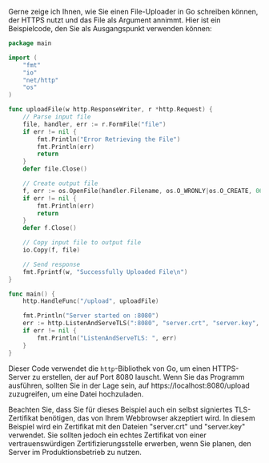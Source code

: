 Gerne zeige ich Ihnen, wie Sie einen File-Uploader in Go schreiben können, der HTTPS nutzt und das File als Argument annimmt. Hier ist ein Beispielcode, den Sie als Ausgangspunkt verwenden können:

```go
package main

import (
    "fmt"
    "io"
    "net/http"
    "os"
)

func uploadFile(w http.ResponseWriter, r *http.Request) {
    // Parse input file
    file, handler, err := r.FormFile("file")
    if err != nil {
        fmt.Println("Error Retrieving the File")
        fmt.Println(err)
        return
    }
    defer file.Close()

    // Create output file
    f, err := os.OpenFile(handler.Filename, os.O_WRONLY|os.O_CREATE, 0666)
    if err != nil {
        fmt.Println(err)
        return
    }
    defer f.Close()

    // Copy input file to output file
    io.Copy(f, file)

    // Send response
    fmt.Fprintf(w, "Successfully Uploaded File\n")
}

func main() {
    http.HandleFunc("/upload", uploadFile)

    fmt.Println("Server started on :8080")
    err := http.ListenAndServeTLS(":8080", "server.crt", "server.key", nil)
    if err != nil {
        fmt.Println("ListenAndServeTLS: ", err)
    }
}
```

Dieser Code verwendet die `http`-Bibliothek von Go, um einen HTTPS-Server zu erstellen, der auf Port 8080 lauscht. Wenn Sie das Programm ausführen, sollten Sie in der Lage sein, auf https://localhost:8080/upload zuzugreifen, um eine Datei hochzuladen.

Beachten Sie, dass Sie für dieses Beispiel auch ein selbst signiertes TLS-Zertifikat benötigen, das von Ihrem Webbrowser akzeptiert wird. In diesem Beispiel wird ein Zertifikat mit den Dateien "server.crt" und "server.key" verwendet. Sie sollten jedoch ein echtes Zertifikat von einer vertrauenswürdigen Zertifizierungsstelle erwerben, wenn Sie planen, den Server im Produktionsbetrieb zu nutzen.
